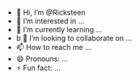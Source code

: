 - 👋 Hi, I’m @Ricksteen
- 👀 I’m interested in ...
- 🌱 I’m currently learning ...
- b 💞️ I’m looking to collaborate on ...
- 📫 How to reach me ...
- 😄 Pronouns: ...
- ⚡ Fun fact: ...

<!---
Ricksteen/Ricksteen is a ✨ special ✨ repository because its `README.md` (this file) appears on your GitHub profile.
You can click the Preview link to take a look at your changes.
--->
